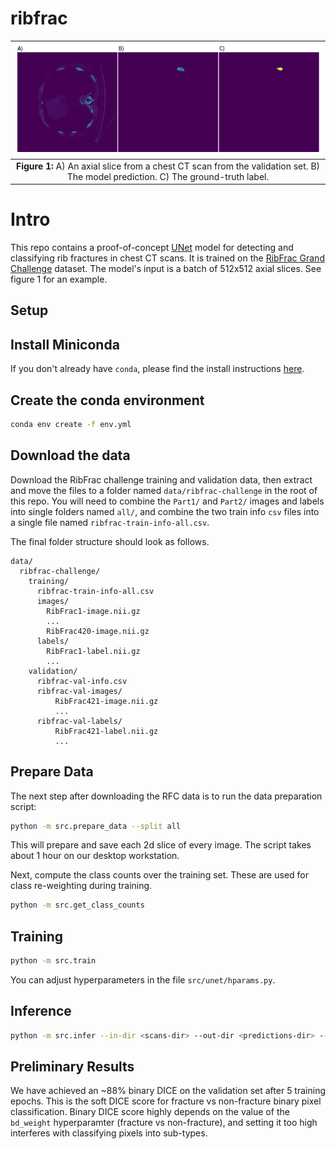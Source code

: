# ribfrac

|                                      ![example model predictions](./assets//img_pred_label.png)                                       |
| :-----------------------------------------------------------------------------------------------------------------------------------: |
| <b>Figure 1: </b> A) An axial slice from a chest CT scan from the validation set. B) The model prediction. C) The ground-truth label. |

# Intro

This repo contains a proof-of-concept [UNet](https://arxiv.org/abs/1505.04597) model for detecting and classifying rib fractures in chest CT scans. It is trained on the [RibFrac Grand Challenge](https://ribfrac.grand-challenge.org/) dataset. The model's input is a batch of 512x512 axial slices. See figure 1 for an example.

## Setup

## Install Miniconda

If you don't already have `conda`, please find the install instructions [here](https://docs.conda.io/projects/conda/en/latest/user-guide/install/index.html#regular-installation).

## Create the conda environment

```bash
conda env create -f env.yml
```

## Download the data

Download the RibFrac challenge training and validation data, then extract and move the files to
a folder named `data/ribfrac-challenge` in the root of this repo. You will need to combine
the `Part1/` and `Part2/` images and labels into single folders named `all/`, and combine the two train info `csv` files
into a single file named `ribfrac-train-info-all.csv`.

The final folder structure should look as follows.

```
data/
  ribfrac-challenge/
    training/
      ribfrac-train-info-all.csv
      images/
        RibFrac1-image.nii.gz
        ...
        RibFrac420-image.nii.gz
      labels/
        RibFrac1-label.nii.gz
        ...
    validation/
      ribfrac-val-info.csv
      ribfrac-val-images/
          RibFrac421-image.nii.gz
          ...
      ribfrac-val-labels/
          RibFrac421-label.nii.gz
          ...
```

## Prepare Data

The next step after downloading the RFC data is to run the data preparation script:

```bash
python -m src.prepare_data --split all
```

This will prepare and save each 2d slice of every image. The script takes about 1 hour on our desktop workstation.

Next, compute the class counts over the training set. These are used for class re-weighting during training.

```bash
python -m src.get_class_counts
```

## Training

```bash
python -m src.train
```

You can adjust hyperparameters in the file `src/unet/hparams.py`.

## Inference

```bash
python -m src.infer --in-dir <scans-dir> --out-dir <predictions-dir> --checkpoint <checkpoint-path>
```

## Preliminary Results

We have achieved an ~88% binary DICE on the validation set after 5 training epochs. This is the soft DICE score for fracture vs non-fracture binary pixel classification. Binary DICE score highly depends on the value of the `bd_weight` hyperparamter (fracture vs non-fracture), and setting it too high interferes with classifying pixels into sub-types.
